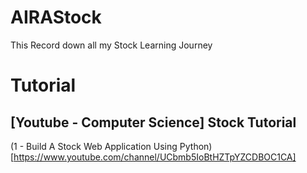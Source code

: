 # AIRAStock
This Record down all my Stock Learning Journey

# Tutorial

## [Youtube - Computer Science] Stock Tutorial
(1 - Build A Stock Web Application Using Python)[https://www.youtube.com/channel/UCbmb5IoBtHZTpYZCDBOC1CA]
